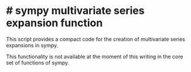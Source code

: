# # sympy multivariate series expansion function

This script provides a compact code for the creation of multivariate series expansions in sympy.

This functionality is not available at the moment of this writing in the core set of functions of sympy.